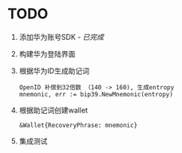 # TODO

1. 添加华为账号SDK - *已完成*

2. 构建华为登陆界面

3. 根据华为ID生成助记词
    ```
	OpenID 补偿到32倍数 （140 -> 160), 生成entropy
	mnemonic, err := bip39.NewMnemonic(entropy)
	```
4. 根据助记词创建wallet
	```
	&Wallet{RecoveryPhrase: mnemonic}
	```
5. 集成测试
